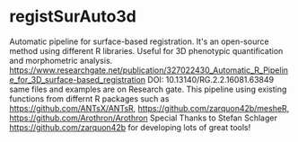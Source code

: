 # registSurAuto3d
Automatic pipeline for surface-based registration.
It's an open-source method using different R libraries. Useful for 3D phenotypic quantification and morphometric analysis.
https://www.researchgate.net/publication/327022430_Automatic_R_Pipeline_for_3D_surface-based_registration
DOI: 10.13140/RG.2.2.16081.63849 
same files and examples are on Research gate. 
This pipeline using existing functions from differnt R packages such as https://github.com/ANTsX/ANTsR, https://github.com/zarquon42b/mesheR, https://github.com/Arothron/Arothron
Special Thanks to Stefan Schlager https://github.com/zarquon42b for developing lots of great tools!
